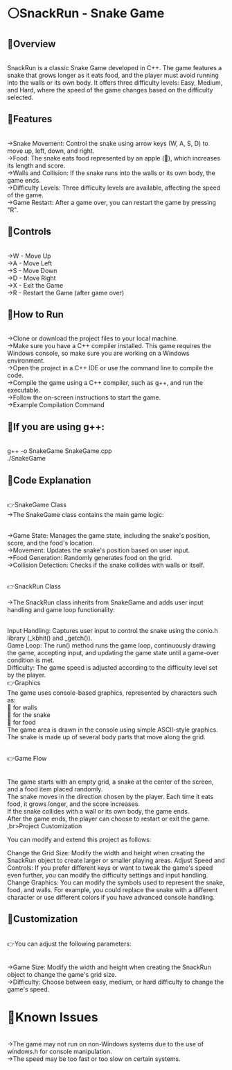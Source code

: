 <h1>⚪️SnackRun - Snake Game</h1>

<h2>🔴Overview</h2>

<br>SnackRun is a classic Snake Game developed in C++. The game features a snake that grows longer as it eats food, and the player must avoid running into the walls or its own body. It offers three difficulty levels: Easy, Medium, and Hard, where the speed of the game changes based on the difficulty selected.

<h2>🔴Features</h2>

<br>→Snake Movement: Control the snake using arrow keys (W, A, S, D) to move up, left, down, and right.
<br>→Food: The snake eats food represented by an apple (🍎), which increases its length and score.
<br>→Walls and Collision: If the snake runs into the walls or its own body, the game ends.
<br>→Difficulty Levels: Three difficulty levels are available, affecting the speed of the game.
<br>→Game Restart: After a game over, you can restart the game by pressing "R".

<h2>🔴Controls</h2>

<br>→W - Move Up
<br>→A - Move Left
<br>→S - Move Down
<br>→D - Move Right
<br>→X - Exit the Game
<br>→R - Restart the Game (after game over)

<h2>🔴How to Run</h2>

<br>→Clone or download the project files to your local machine.
<br>→Make sure you have a C++ compiler installed. This game requires the Windows console, so make sure you are working on a Windows environment.
<br>→Open the project in a C++ IDE or use the command line to compile the code.
<br>→Compile the game using a C++ compiler, such as g++, and run the executable.
<br>→Follow the on-screen instructions to start the game.
<br>→Example Compilation Command

<h2>🔴If you are using g++:</h2>

<br>g++ -o SnakeGame SnakeGame.cpp
<br>./SnakeGame

<h2>🔴Code Explanation</h2>

<br>👉SnakeGame Class
<br>  →The SnakeGame class contains the main game logic:

<br>→Game State: Manages the game state, including the snake's position, score, and the food's location.
<br>→Movement: Updates the snake's position based on user input.
<br>→Food Generation: Randomly generates food on the grid.
<br>→Collision Detection: Checks if the snake collides with walls or itself.

<br>👉SnackRun Class

→The SnackRun class inherits from SnakeGame and adds user input handling and game loop functionality:

<br>Input Handling: Captures user input to control the snake using the conio.h library (_kbhit() and _getch()).
<br>Game Loop: The run() method runs the game loop, continuously drawing the game, accepting input, and updating the game state until a game-over condition is met.
<br>Difficulty: The game speed is adjusted according to the difficulty level set by the player.
<br>👉Graphics
<br>The game uses console-based graphics, represented by characters such as:
<br>🧱 for walls
<br>🐍 for the snake
<br>🍎 for food
<br>The game area is drawn in the console using simple ASCII-style graphics. The snake is made up of several body parts that move along the grid.

<br>👉Game Flow

<br>The game starts with an empty grid, a snake at the center of the screen, and a food item placed randomly.
<br>The snake moves in the direction chosen by the player. Each time it eats food, it grows longer, and the score increases.
<br>If the snake collides with a wall or its own body, the game ends.
<br>After the game ends, the player can choose to restart or exit the game.
,br>Project Customization

You can modify and extend this project as follows:

Change the Grid Size: Modify the width and height when creating the SnackRun object to create larger or smaller playing areas.
Adjust Speed and Controls: If you prefer different keys or want to tweak the game's speed even further, you can modify the difficulty settings and input handling.
Change Graphics: You can modify the symbols used to represent the snake, food, and walls. For example, you could replace the snake with a different character or use different colors if you have advanced console handling.

<h2>🔴Customization</h2>

<br>👉You can adjust the following parameters:

<br>→Game Size: Modify the width and height when creating the SnackRun object to change the game's grid size.
<br>→Difficulty: Choose between easy, medium, or hard difficulty to change the game's speed.

<h1>🔴Known Issues</h1>

<br>→The game may not run on non-Windows systems due to the use of windows.h for console manipulation.
<br>→The speed may be too fast or too slow on certain systems.
